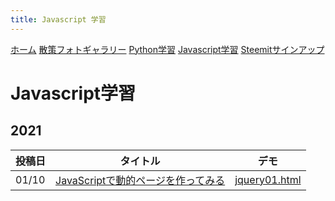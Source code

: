 ```yaml
---
title: Javascript 学習
---
```


[ホーム](./) [散策フォトギャラリー](./photogarally.html) [Python学習](./python.html) [Javascript学習](./javascript.html) [Steemitサインアップ](./steemitsignup.html)

# Javascript学習
## 2021

|投稿日|タイトル|デモ|
|---|---|---|
|01/10|[JavaScriptで動的ページを作ってみる](https://steemit.com/japanese/@yasu/javascript)|[jquery01.html](https://ojagggyo.github.io/jquery01.html)|


